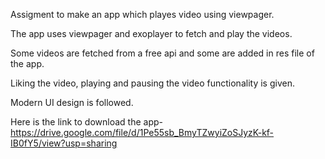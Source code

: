 Assigment to make an app which playes video using viewpager.

The app uses viewpager and exoplayer to fetch and play the videos.

Some videos are fetched from a free api and some are added in res file of the app.

Liking the video, playing and pausing the video functionality is given.

Modern UI design is followed.

Here is the link to download the app- https://drive.google.com/file/d/1Pe55sb_BmyTZwyiZoSJyzK-kf-IB0fY5/view?usp=sharing
